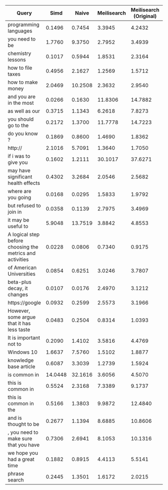 Query | Simd | Naive | Meilisearch | Meilisearch (Original) | Results | Results (Meilisearch) | Performance gain
----- | ---- | ----- | ----------- | ---------------------- | ------- | --------------------- | ----------------
programming languages | 0.1496 | 0.7454 | 3.3945 | 4.2432 | 3284 | 3489 | 22.6905x
you need to be | 1.7760 | 9.3750 | 2.7952 | 3.4939 | 16144 | 49635 | 1.5739x
chemistry lessons | 0.1017 | 0.5944 | 1.8531 | 2.3164 | 38 | 42 | 18.2212x
how to file taxes | 0.4956 | 2.1627 | 1.2569 | 1.5712 | 32 | 69 | 2.5361x
how to make money | 2.0469 | 10.2508 | 2.3632 | 2.9540 | 779 | 1250 | 1.1545x
and you are in the most | 0.0266 | 0.1630 | 11.8306 | 14.7882 | 0 | 3318 | 444.7594x
as well as our | 0.3715 | 1.1343 | 6.2618 | 7.8273 | 2031 | 2151 | 16.8555x
you should go to the | 0.2172 | 1.3700 | 11.7778 | 14.7223 | 564 | 1236 | 54.2256x
do you know ? | 0.1869 | 0.8600 | 1.4690 | 1.8362 | 1054 | 33626 | 7.8598x
http:// | 2.1016 | 5.7091 | 1.3640 | 1.7050 | 280110 | 292613 | 0.6490x
if i was to give you | 0.1602 | 1.2111 | 30.1017 | 37.6271 | 3 | 61 | 187.9007x
may have significant health effects | 0.4302 | 3.2684 | 2.0546 | 2.5682 | 3 | 4 | 4.7759x
where are you going | 0.0168 | 0.0295 | 1.5833 | 1.9792 | 602 | 842 | 94.2440x
but refused to join in | 0.0358 | 0.1139 | 2.7975 | 3.4969 | 2 | 2 | 78.1425x
it may be useful to | 5.9048 | 13.7519 | 3.8842 | 4.8553 | 961 | 1487 | 0.6578x
A logical step before choosing the metrics and activities | 0.0228 | 0.0806 | 0.7340 | 0.9175 | 1 | 1 | 32.1930x
of American Universities | 0.0854 | 0.6251 | 3.0246 | 3.7807 | 244 | 299 | 35.4169x
beta-plus decay, it changes | 0.0107 | 0.0176 | 2.4970 | 3.1212 | 1 | 5 | 233.3645x
https://google | 0.0932 | 0.2599 | 2.5573 | 3.1966 | 0 | 20 | 27.4388x
However, some argue that it has less taste | 0.0483 | 0.2504 | 0.8314 | 1.0393 | 1 | 1 | 17.2133x
It is important not to | 0.2090 | 1.4102 | 3.5816 | 4.4769 | 1564 | 2102 | 17.1368x
Windows 10 | 1.6637 | 7.5760 | 1.5102 | 1.8877 | 11264 | 11479 | 0.9077x
knowledge base article | 0.6087 | 3.3039 | 1.2739 | 1.5924 | 440 | 470 | 2.0928x
is common in | 14.0448 | 32.1616 | 3.6056 | 4.5070 | 10134 | 13558 | 0.2567x
this is common in | 0.5524 | 2.3168 | 7.3389 | 9.1737 | 522 | 796 | 13.2855x
this is common in the | 0.5166 | 1.3803 | 9.9872 | 12.4840 | 57 | 216 | 19.3326x
and is thought to be | 0.2677 | 1.1394 | 8.6885 | 10.8606 | 673 | 1364 | 32.4561x
, you need to make sure that you have | 0.7306 | 2.6941 | 8.1053 | 10.1316 | 29 | 1050 | 11.0940x
we hope you had a great time | 0.1882 | 0.8915 | 4.4113 | 5.5141 | 4 | 9 | 23.4394x
phrase search | 0.2445 | 1.3501 | 1.6172 | 2.0215 | 9 | 19 | 6.6143x
